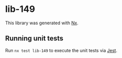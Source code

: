 # lib-149

This library was generated with [Nx](https://nx.dev).

## Running unit tests

Run `nx test lib-149` to execute the unit tests via [Jest](https://jestjs.io).
